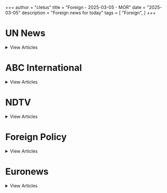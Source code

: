 +++ 
author = "cletus"
title = "Foreign - 2025-03-05 - MOR"
date = "2025-03-05"
description = "Foreign news for today"
tags = [
    "Foreign",
]
+++

# UN News

<details>
<summary>View Articles</summary>
<br>

1 - <a href='https://www.google.com/search?q=news.un.org+As+Alliances+Fray+Under+Trump%2C+This+Nation+Is+Confident+of+U.S.+Ties' target='_blank' rel='noopener noreferrer'>Search - </a> <a href='https://12ft.io/https://news.un.org/en/news/2025/03/05/world/asia/us-trump-philippines-china.html' target='_blank' rel='noopener noreferrer'>As Alliances Fray Under Trump, This Nation Is Confident of U.S. Ties</a>

2 - <a href='https://www.google.com/search?q=news.un.org+En+Groenlandia%2C+la+promesa+deslumbrante+de+los+minerales+esconde+una+dura+realidad' target='_blank' rel='noopener noreferrer'>Search - </a> <a href='https://12ft.io/https://news.un.org/en/news/es/2025/03/05/espanol/mundo/groenlandia-donald-trump-minerales-raros.html' target='_blank' rel='noopener noreferrer'>En Groenlandia, la promesa deslumbrante de los minerales esconde una dura realidad</a>

3 - <a href='https://www.google.com/search?q=news.un.org+Trump+Celebrates+His+Disruption+but+Slides+Over+Its+Costs' target='_blank' rel='noopener noreferrer'>Search - </a> <a href='https://12ft.io/https://news.un.org/en/news/2025/03/05/us/politics/trump-speech-ukraine-tariffs.html' target='_blank' rel='noopener noreferrer'>Trump Celebrates His Disruption but Slides Over Its Costs</a>

4 - <a href='https://www.google.com/search?q=news.un.org+M%C3%A9xico+cedi%C3%B3+a+muchas+peticiones+de+Trump.+A%C3%BAn+as%C3%AD%2C+no+evit%C3%B3+los+aranceles' target='_blank' rel='noopener noreferrer'>Search - </a> <a href='https://12ft.io/https://news.un.org/en/news/es/2025/03/05/espanol/mexico-trump-aranceles.html' target='_blank' rel='noopener noreferrer'>México cedió a muchas peticiones de Trump. Aún así, no evitó los aranceles</a>

5 - <a href='https://www.google.com/search?q=news.un.org+Bienvenidos+a+la+era+de+suma+cero' target='_blank' rel='noopener noreferrer'>Search - </a> <a href='https://12ft.io/https://news.un.org/en/news/es/2025/03/05/espanol/mundo/pensamiento-suma-cero-trump.html' target='_blank' rel='noopener noreferrer'>Bienvenidos a la era de suma cero</a>

6 - <a href='https://www.google.com/search?q=news.un.org+%E2%80%98It+Was+90-Plus+Minutes+of+Bad+Moments%E2%80%99%3A+9+Opinion+Writers+on+Trump%E2%80%99s+Address+to+Congress' target='_blank' rel='noopener noreferrer'>Search - </a> <a href='https://12ft.io/https://news.un.org/en/news/2025/03/05/opinion/trump-congress-speech.html' target='_blank' rel='noopener noreferrer'>‘It Was 90-Plus Minutes of Bad Moments’: 9 Opinion Writers on Trump’s Address to Congress</a>

7 - <a href='https://www.google.com/search?q=news.un.org+America+the+Evil+Mastermind%3F+Not+So+Fast%2C+Russians+Are+Told' target='_blank' rel='noopener noreferrer'>Search - </a> <a href='https://12ft.io/https://news.un.org/en/news/2025/03/05/world/europe/russia-us-ukraine-trump-putin.html' target='_blank' rel='noopener noreferrer'>America the Evil Mastermind? Not So Fast, Russians Are Told</a>

8 - <a href='https://www.google.com/search?q=news.un.org+Trump+says+he+is+%27just+getting+started%27+in+speech+to+US+CongressThe+US+president+celebrated+Elon+Musk%27s+Doge%2C+defended+his+trade+war+and+vowed+to+press+on+with+his+whirlwind+agenda+in+primetime+address.4+hrs+agoUS+%26+Canada' target='_blank' rel='noopener noreferrer'>Search - </a> <a href='https://12ft.io/https://news.un.org/en/news/news/articles/ckgn3v0rdx2o' target='_blank' rel='noopener noreferrer'>Trump says he is 'just getting started' in speech to US CongressThe US president celebrated Elon Musk's Doge, defended his trade war and vowed to press on with his whirlwind agenda in primetime address.4 hrs agoUS & Canada</a>

9 - <a href='https://www.google.com/search?q=news.un.org+%27America+is+back%27%3A+Watch+highlights+from+Trump%27s+speechTrump+touted+many+of+his+executive+actions%2C+praised+Musk+for+his+work+with+Doge+and+named+a+teenager+a+Secret+Service+agent.5+hrs+agoUS+%26+Canada' target='_blank' rel='noopener noreferrer'>Search - </a> <a href='https://12ft.io/https://news.un.org/en/news/news/videos/c0jg4vgyvx0o' target='_blank' rel='noopener noreferrer'>'America is back': Watch highlights from Trump's speechTrump touted many of his executive actions, praised Musk for his work with Doge and named a teenager a Secret Service agent.5 hrs agoUS & Canada</a>

10 - <a href='https://www.google.com/search?q=news.un.org+Trump+will+%27probably%27+cut+Mexico+and+Canada+tariffs+-+US+commerce+chiefCanada%27s+Minister+of+Foreign+Affairs+told+the+BBC%27s+Newsnight+her+office+had+not+been+contacted+about+the+plan.2+hrs+agoBusiness' target='_blank' rel='noopener noreferrer'>Search - </a> <a href='https://12ft.io/https://news.un.org/en/news/news/articles/c5yx02nnnyvo' target='_blank' rel='noopener noreferrer'>Trump will 'probably' cut Mexico and Canada tariffs - US commerce chiefCanada's Minister of Foreign Affairs told the BBC's Newsnight her office had not been contacted about the plan.2 hrs agoBusiness</a>

11 - <a href='https://www.google.com/search?q=news.un.org+Adrien+Brody+scores+Olivier+nomination+after+Oscar+winOther+theatre+acting+nominees+include+Lesley+Manville%2C+Ben+Whishaw%2C+John+Lithgow+and+Imelda+Staunton.1+hr+agoCulture' target='_blank' rel='noopener noreferrer'>Search - </a> <a href='https://12ft.io/https://news.un.org/en/news/news/articles/cy9dx2g9pplo' target='_blank' rel='noopener noreferrer'>Adrien Brody scores Olivier nomination after Oscar winOther theatre acting nominees include Lesley Manville, Ben Whishaw, John Lithgow and Imelda Staunton.1 hr agoCulture</a>

12 - <a href='https://www.google.com/search?q=news.un.org+Why+does+Trump+want+Greenland+and+what+do+its+people+think%3FThe+US+president+claims+that+control+of+the+island+is+essential+to+American+national+and+economic+security.22+mins+agoWorld' target='_blank' rel='noopener noreferrer'>Search - </a> <a href='https://12ft.io/https://news.un.org/en/news/news/articles/c74x4m71pmjo' target='_blank' rel='noopener noreferrer'>Why does Trump want Greenland and what do its people think?The US president claims that control of the island is essential to American national and economic security.22 mins agoWorld</a>

13 - <a href='https://www.google.com/search?q=news.un.org+What+are+tariffs+and+why+is+Trump+using+them%3FTariffs+are+a+central+part+of+Trump%27s+political+vision%2C+but+economists+warn+they+could+put+prices+up.28+mins+agoWorld' target='_blank' rel='noopener noreferrer'>Search - </a> <a href='https://12ft.io/https://news.un.org/en/news/news/articles/cn93e12rypgo' target='_blank' rel='noopener noreferrer'>What are tariffs and why is Trump using them?Tariffs are a central part of Trump's political vision, but economists warn they could put prices up.28 mins agoWorld</a>

14 - <a href='https://www.google.com/search?q=news.un.org+50+mins+agoYoung+Republicans+cheer+Trump+on+from+Texas+watch+party%22He%27s+already+surpassed+all+expectations%22%2C+Republicans+say+as+they+watch+Trump%27s+address+to+Congress.50+mins+agoUS+%26+Canada' target='_blank' rel='noopener noreferrer'>Search - </a> <a href='https://12ft.io/https://news.un.org/en/news/news/articles/cx2031zz370o' target='_blank' rel='noopener noreferrer'>50 mins agoYoung Republicans cheer Trump on from Texas watch party"He's already surpassed all expectations", Republicans say as they watch Trump's address to Congress.50 mins agoUS & Canada</a>

15 - <a href='https://www.google.com/search?q=news.un.org+5+hrs+agoUS+%27going+through+something%27+-+Elissa+Slotkin+delivers+Trump+rebuttalThe+Senator+took+digs+at+Trump+on+immigration%2C+foreign+affairs+and+Elon+Musk%27s+%27Doge%27.5+hrs+agoUS+%26+Canada' target='_blank' rel='noopener noreferrer'>Search - </a> <a href='https://12ft.io/https://news.un.org/en/news/news/videos/cgj5g0zpwg2o' target='_blank' rel='noopener noreferrer'>5 hrs agoUS 'going through something' - Elissa Slotkin delivers Trump rebuttalThe Senator took digs at Trump on immigration, foreign affairs and Elon Musk's 'Doge'.5 hrs agoUS & Canada</a>

16 - <a href='https://www.google.com/search?q=news.un.org+6+hrs+agoMoment+Trump+names+13-year-old+cancer+survivor+a+Secret+Service+agentDJ+Daniel%2C+who+dreams+of+being+a+police+officer%2C+was+diagnosed+with+brain+cancer+in+2018+and+given+five+months+to+live.6+hrs+agoUS+%26+Canada' target='_blank' rel='noopener noreferrer'>Search - </a> <a href='https://12ft.io/https://news.un.org/en/news/news/videos/c3w14zxj9zeo' target='_blank' rel='noopener noreferrer'>6 hrs agoMoment Trump names 13-year-old cancer survivor a Secret Service agentDJ Daniel, who dreams of being a police officer, was diagnosed with brain cancer in 2018 and given five months to live.6 hrs agoUS & Canada</a>

17 - <a href='https://www.google.com/search?q=news.un.org+Seven+moments+from+Trump%27s+big+speechThe+president+declares+%22America+is+back%22+as+he+spars+with+Democrats+and+gives+a+shout-out+to+Elon+Musk.4+hrs+agoWorld' target='_blank' rel='noopener noreferrer'>Search - </a> <a href='https://12ft.io/https://news.un.org/en/news/news/articles/c981wj6n9l2o' target='_blank' rel='noopener noreferrer'>Seven moments from Trump's big speechThe president declares "America is back" as he spars with Democrats and gives a shout-out to Elon Musk.4 hrs agoWorld</a>

18 - <a href='https://www.google.com/search?q=news.un.org+Florida+opens+criminal+investigation+into+Tate+brothersFlorida%27s+attorney+general+has+directed+investigators+to+issue+search+warrants+and+court+summonses.3+hrs+agoWorld' target='_blank' rel='noopener noreferrer'>Search - </a> <a href='https://12ft.io/https://news.un.org/en/news/news/articles/cy9dx5d1g5lo' target='_blank' rel='noopener noreferrer'>Florida opens criminal investigation into Tate brothersFlorida's attorney general has directed investigators to issue search warrants and court summonses.3 hrs agoWorld</a>

19 - <a href='https://www.google.com/search?q=news.un.org+What+to+look+out+for+at+China%27s+National+People%27s+CongressThe+BBC%27s+Stephen+McDonell+breaks+down+what+to+look+out+for+as+China%27s+leaders+meet+this+week.6+hrs+agoAsia' target='_blank' rel='noopener noreferrer'>Search - </a> <a href='https://12ft.io/https://news.un.org/en/news/news/videos/cjw2nz702zyo' target='_blank' rel='noopener noreferrer'>What to look out for at China's National People's CongressThe BBC's Stephen McDonell breaks down what to look out for as China's leaders meet this week.6 hrs agoAsia</a>

20 - <a href='https://www.google.com/search?q=news.un.org+The+region+with+more+%27terror+deaths%27+than+rest+of+world+combinedAfrica%27s+Sahel+region+accounts+for+more+than+half+of+terror-related+killings%2C+a+new+reports+says.4+hrs+agoAfrica' target='_blank' rel='noopener noreferrer'>Search - </a> <a href='https://12ft.io/https://news.un.org/en/news/news/articles/cp8vyl3j5kko' target='_blank' rel='noopener noreferrer'>The region with more 'terror deaths' than rest of world combinedAfrica's Sahel region accounts for more than half of terror-related killings, a new reports says.4 hrs agoAfrica</a>

21 - <a href='https://www.google.com/search?q=news.un.org+Trump+will+%27probably%27+cut+Mexico+and+Canada+tariffs+-+US+commerce+chiefCanada%27s+Minister+of+Foreign+Affairs+told+the+BBC%27s+Newsnight+her+office+had+not+been+contacted+about+the+plan.3+hrs+agoBusiness' target='_blank' rel='noopener noreferrer'>Search - </a> <a href='https://12ft.io/https://news.un.org/en/news/news/articles/c5yx02nnnyvo' target='_blank' rel='noopener noreferrer'>Trump will 'probably' cut Mexico and Canada tariffs - US commerce chiefCanada's Minister of Foreign Affairs told the BBC's Newsnight her office had not been contacted about the plan.3 hrs agoBusiness</a>

22 - <a href='https://www.google.com/search?q=news.un.org+Young+Republicans+cheer+Trump+on+from+Texas+watch+party%22He%27s+already+surpassed+all+expectations%22%2C+Republicans+say+as+they+watch+Trump%27s+address+to+Congress.51+mins+agoUS+%26+Canada' target='_blank' rel='noopener noreferrer'>Search - </a> <a href='https://12ft.io/https://news.un.org/en/news/news/articles/cx2031zz370o' target='_blank' rel='noopener noreferrer'>Young Republicans cheer Trump on from Texas watch party"He's already surpassed all expectations", Republicans say as they watch Trump's address to Congress.51 mins agoUS & Canada</a>

23 - <a href='https://www.google.com/search?q=news.un.org+%27America+is+back%27%3A+Watch+highlights+from+Trump%27s+speechTrump+touted+many+of+his+executive+actions%2C+praised+Musk+for+his+work+with+Doge+and+named+a+teenager+a+Secret+Service+agent.5+hrs+agoUS+%26+Canada' target='_blank' rel='noopener noreferrer'>Search - </a> <a href='https://12ft.io/https://news.un.org/en/news/news/videos/c0jg4vgyvx0o' target='_blank' rel='noopener noreferrer'>'America is back': Watch highlights from Trump's speechTrump touted many of his executive actions, praised Musk for his work with Doge and named a teenager a Secret Service agent.5 hrs agoUS & Canada</a>

24 - <a href='https://www.google.com/search?q=news.un.org+Children+evacuated+from+Gaza+for+medical+treatmentThe+first+of+an+estimated+2%2C000+Gazan+children+needing+medical+treatment+arrive+in+Jordan.2+hrs+agoMiddle+East' target='_blank' rel='noopener noreferrer'>Search - </a> <a href='https://12ft.io/https://news.un.org/en/news/news/videos/c1w0plzpqpqo' target='_blank' rel='noopener noreferrer'>Children evacuated from Gaza for medical treatmentThe first of an estimated 2,000 Gazan children needing medical treatment arrive in Jordan.2 hrs agoMiddle East</a>

25 - <a href='https://www.google.com/search?q=news.un.org+2+hrs+agoSmith+ends+ODI+career+after+Australia%27s+Champions+Trophy+exitSteve+Smith+retires+from+one-day+international+cricket+following+Australia%27s+Champions+Trophy+defeat+by+India.2+hrs+agoAustralia' target='_blank' rel='noopener noreferrer'>Search - </a> <a href='https://12ft.io/https://news.un.org/en/news/sport/cricket/articles/cx2x01728x4o' target='_blank' rel='noopener noreferrer'>2 hrs agoSmith ends ODI career after Australia's Champions Trophy exitSteve Smith retires from one-day international cricket following Australia's Champions Trophy defeat by India.2 hrs agoAustralia</a>

26 - <a href='https://www.google.com/search?q=news.un.org+2+hrs+agoIndian+court+orders+release+of+Briton+held+without+trial+for+yearsChristian+Michel+has+been+held+for+six+years+in+the+high-profile+AgustaWestland+corruption+case.2+hrs+agoAsia' target='_blank' rel='noopener noreferrer'>Search - </a> <a href='https://12ft.io/https://news.un.org/en/news/news/articles/crrdqp9y212o' target='_blank' rel='noopener noreferrer'>2 hrs agoIndian court orders release of Briton held without trial for yearsChristian Michel has been held for six years in the high-profile AgustaWestland corruption case.2 hrs agoAsia</a>

27 - <a href='https://www.google.com/search?q=news.un.org+4+hrs+agoTrump+says+he+is+%27just+getting+started%27+in+speech+to+US+CongressThe+US+president+celebrated+Elon+Musk%27s+Doge%2C+defended+his+trade+war+and+vowed+to+press+on+with+his+whirlwind+agenda+in+primetime+address.4+hrs+agoUS+%26+Canada' target='_blank' rel='noopener noreferrer'>Search - </a> <a href='https://12ft.io/https://news.un.org/en/news/news/articles/ckgn3v0rdx2o' target='_blank' rel='noopener noreferrer'>4 hrs agoTrump says he is 'just getting started' in speech to US CongressThe US president celebrated Elon Musk's Doge, defended his trade war and vowed to press on with his whirlwind agenda in primetime address.4 hrs agoUS & Canada</a>

28 - <a href='https://www.google.com/search?q=news.un.org+5+hrs+agoUS+%27going+through+something%27+-+Elissa+Slotkin+delivers+Trump+rebuttalThe+Senator+took+digs+at+Trump+on+immigration%2C+foreign+affairs+and+Elon+Musk%27s+%27Doge%27.5+hrs+agoUS+%26+Canada' target='_blank' rel='noopener noreferrer'>Search - </a> <a href='https://12ft.io/https://news.un.org/en/news/news/videos/cgj5g0zpwg2o' target='_blank' rel='noopener noreferrer'>5 hrs agoUS 'going through something' - Elissa Slotkin delivers Trump rebuttalThe Senator took digs at Trump on immigration, foreign affairs and Elon Musk's 'Doge'.5 hrs agoUS & Canada</a>

29 - <a href='https://www.google.com/search?q=news.un.org+Pro-Ukraine+protesters+take+to+streets+against+Trump+administration' target='_blank' rel='noopener noreferrer'>Search - </a> <a href='https://12ft.io/https://news.un.org/en/news/2025/03/05/pro-ukraine-protesters-take-to-the-street-during-trumps-state-of-the-union-speech-to-congr' target='_blank' rel='noopener noreferrer'>Pro-Ukraine protesters take to streets against Trump administration</a>

30 - <a href='https://www.google.com/search?q=news.un.org+NASA%27s+two+stuck+astronauts+close+in+on+return+to+Earth' target='_blank' rel='noopener noreferrer'>Search - </a> <a href='https://12ft.io/https://news.un.org/en/news/next/2025/03/05/nasas-two-stuck-astronauts-are-finally-closing-in-on-their-return-to-earth-after-9-months-' target='_blank' rel='noopener noreferrer'>NASA's two stuck astronauts close in on return to Earth</a>

31 - <a href='https://www.google.com/search?q=news.un.org+Two+suicide+attacks+on+Pakistan+military+base+leaves+at+least+12+dead' target='_blank' rel='noopener noreferrer'>Search - </a> <a href='https://12ft.io/https://news.un.org/en/news/2025/03/05/two-suicide-attacks-on-pakistan-military-base-leaves-at-least-12-dead' target='_blank' rel='noopener noreferrer'>Two suicide attacks on Pakistan military base leaves at least 12 dead</a>

32 - <a href='https://www.google.com/search?q=news.un.org+Prada+sales+soar+as+it+eyes+Versace+acquisition+despite+luxury+crunch' target='_blank' rel='noopener noreferrer'>Search - </a> <a href='https://12ft.io/https://news.un.org/en/news/business/2025/03/05/prada-sales-soar-as-it-eyes-versace-acquisition-despite-luxury-crunch' target='_blank' rel='noopener noreferrer'>Prada sales soar as it eyes Versace acquisition despite luxury crunch</a>

33 - <a href='https://www.google.com/search?q=news.un.org+No+CommentNo+agenda%2C+no+argument%2C+no+bias%2C+No+Comment.%C2%A0Get+the+story+without+commentary.' target='_blank' rel='noopener noreferrer'>Search - </a> <a href='https://12ft.io/https://news.un.org/en/news/nocomment' target='_blank' rel='noopener noreferrer'>No CommentNo agenda, no argument, no bias, No Comment. Get the story without commentary.</a>

34 - <a href='https://www.google.com/search?q=news.un.org+What+critical+materials+and+minerals+does+Ukraine+have%3F' target='_blank' rel='noopener noreferrer'>Search - </a> <a href='https://12ft.io/https://news.un.org/en/news/my-europe/2025/03/05/what-critical-materials-and-minerals-does-ukraine-have-and-why-is-trump-eyeing-them' target='_blank' rel='noopener noreferrer'>What critical materials and minerals does Ukraine have?</a>

35 - <a href='https://www.google.com/search?q=news.un.org+Ukraine+ready+to+sign+minerals+deal+despite+US+spat%2C+Zelenskyy+says' target='_blank' rel='noopener noreferrer'>Search - </a> <a href='https://12ft.io/https://news.un.org/en/news/2025/03/03/zelenskyy-says-ukraine-ready-to-sign-minerals-deal-after-spat-with-trump' target='_blank' rel='noopener noreferrer'>Ukraine ready to sign minerals deal despite US spat, Zelenskyy says</a>

36 - <a href='https://www.google.com/search?q=news.un.org+Ukraine-US+minerals+deal+the+first+diplomatic+balancing+act+for+Kyiv' target='_blank' rel='noopener noreferrer'>Search - </a> <a href='https://12ft.io/https://news.un.org/en/news/my-europe/2025/02/28/ukraine-us-minerals-deal-the-first-diplomatic-balancing-act-for-kyiv' target='_blank' rel='noopener noreferrer'>Ukraine-US minerals deal the first diplomatic balancing act for Kyiv</a>

37 - <a href='https://www.google.com/search?q=news.un.org+Ukraine+and+US+agree+on+minerals+deal%2C+Ukrainian+officials+say' target='_blank' rel='noopener noreferrer'>Search - </a> <a href='https://12ft.io/https://news.un.org/en/news/my-europe/2025/02/25/ukraine-and-us-agree-on-minerals-deal-ukrainian-officials-say' target='_blank' rel='noopener noreferrer'>Ukraine and US agree on minerals deal, Ukrainian officials say</a>

38 - <a href='https://www.google.com/search?q=news.un.org+A+truce+at+any+price+is+impossible%2C+Ukrainian+widows+say' target='_blank' rel='noopener noreferrer'>Search - </a> <a href='https://12ft.io/https://news.un.org/en/news/my-europe/2025/03/05/a-truce-at-any-price-is-impossible-ukrainian-widows-say' target='_blank' rel='noopener noreferrer'>A truce at any price is impossible, Ukrainian widows say</a>

39 - <a href='https://www.google.com/search?q=news.un.org+Further+mysteries+surround+the+deaths+of+actor+Gene+Hackman+and+wife' target='_blank' rel='noopener noreferrer'>Search - </a> <a href='https://12ft.io/https://news.un.org/en/news/culture/2025/03/05/further-mysteries-surround-the-deaths-of-actor-gene-hackman-and-wife-betsy-arakawa' target='_blank' rel='noopener noreferrer'>Further mysteries surround the deaths of actor Gene Hackman and wife</a>

40 - <a href='https://www.google.com/search?q=news.un.org+Pope+Francis+%27rested+well%27+overnight%2C+Vatican+says' target='_blank' rel='noopener noreferrer'>Search - </a> <a href='https://12ft.io/https://news.un.org/en/news/my-europe/2025/03/05/pope-francis-rested-well-overnight-vatican-says' target='_blank' rel='noopener noreferrer'>Pope Francis 'rested well' overnight, Vatican says</a>

41 - <a href='https://www.google.com/search?q=news.un.org+New+travel+tool+helps+you+map+the+perfect+European+train+journey' target='_blank' rel='noopener noreferrer'>Search - </a> <a href='https://12ft.io/https://news.un.org/en/news/travel/2025/03/05/rail-vs-air-the-tool-that-aims-to-make-european-train-journeys-as-easy-as-booking-a-flight' target='_blank' rel='noopener noreferrer'>New travel tool helps you map the perfect European train journey</a>

42 - <a href='https://www.google.com/search?q=news.un.org+Don%27t+roll+back+electric+in+auto+action+plan%2C+warns+lobby' target='_blank' rel='noopener noreferrer'>Search - </a> <a href='https://12ft.io/https://news.un.org/en/news/my-europe/2025/03/05/dont-roll-back-electric-in-auto-action-plan-warns-lobby-radio-schuman' target='_blank' rel='noopener noreferrer'>Don't roll back electric in auto action plan, warns lobby</a>

43 - <a href='https://www.google.com/search?q=news.un.org+Euro+hits+multi-month+high+as+EU+prepares+to+boost+defence+spending' target='_blank' rel='noopener noreferrer'>Search - </a> <a href='https://12ft.io/https://news.un.org/en/news/business/2025/03/05/euro-hits-multi-month-high-as-the-eu-prepares-to-boost-defence-spending' target='_blank' rel='noopener noreferrer'>Euro hits multi-month high as EU prepares to boost defence spending</a>

44 - <a href='https://www.google.com/search?q=news.un.org+China+to+boost+defence+budget+by+7.2%25+to+challenge+US+in+Asia' target='_blank' rel='noopener noreferrer'>Search - </a> <a href='https://12ft.io/https://news.un.org/en/news/2025/03/05/china-to-keep-defence-budget-boost-at-72-this-year' target='_blank' rel='noopener noreferrer'>China to boost defence budget by 7.2% to challenge US in Asia</a>

45 - <a href='https://www.google.com/search?q=news.un.org+Commission+pitches+%27%E2%82%AC800bn%27+defence+package+ahead+of+leaders%27+summit' target='_blank' rel='noopener noreferrer'>Search - </a> <a href='https://12ft.io/https://news.un.org/en/news/my-europe/2025/03/04/von-der-leyen-pitches-800bn-defence-package-ahead-of-eu-leaders-summit' target='_blank' rel='noopener noreferrer'>Commission pitches '€800bn' defence package ahead of leaders' summit</a>

46 - <a href='https://www.google.com/search?q=news.un.org+Merz+secures+billion-euro+deal+for+German+military+and+infrastructure' target='_blank' rel='noopener noreferrer'>Search - </a> <a href='https://12ft.io/https://news.un.org/en/news/my-europe/2025/03/04/cdus-friedrich-merz-secures-billion-euro-deal-for-germanys-military-and-infrastructure' target='_blank' rel='noopener noreferrer'>Merz secures billion-euro deal for German military and infrastructure</a>

47 - <a href='https://www.google.com/search?q=news.un.org+CDU+and+SPD+start+talks%C2%A0in+bid+to+form+next+German+government' target='_blank' rel='noopener noreferrer'>Search - </a> <a href='https://12ft.io/https://news.un.org/en/news/my-europe/2025/02/28/cdu-and-spd-start-talks-in-bid-to-form-next-german-government' target='_blank' rel='noopener noreferrer'>CDU and SPD start talks in bid to form next German government</a>

48 - <a href='https://www.google.com/search?q=news.un.org+Where+does+Germany%E2%80%99s+election+result+leave+its+climate+ambitions%3F' target='_blank' rel='noopener noreferrer'>Search - </a> <a href='https://12ft.io/https://news.un.org/en/news/green/2025/02/26/heat-pumps-evs-and-net-zero-what-does-the-german-election-result-mean-for-climate-action' target='_blank' rel='noopener noreferrer'>Where does Germany’s election result leave its climate ambitions?</a>

49 - <a href='https://www.google.com/search?q=news.un.org+What%27s+at+stake+for+Europe+after+the+German+election%3F' target='_blank' rel='noopener noreferrer'>Search - </a> <a href='https://12ft.io/https://news.un.org/en/news/my-europe/2025/02/25/whats-at-stake-for-europe-after-the-german-election' target='_blank' rel='noopener noreferrer'>What's at stake for Europe after the German election?</a>

50 - <a href='https://www.google.com/search?q=news.un.org+Commission+touts+action+plan+for+steel+industry+faced+with+US+tariffs' target='_blank' rel='noopener noreferrer'>Search - </a> <a href='https://12ft.io/https://news.un.org/en/news/my-europe/2025/03/04/commission-touts-action-plan-for-steel-industry-faced-with-us-tariff-wall' target='_blank' rel='noopener noreferrer'>Commission touts action plan for steel industry faced with US tariffs</a>

51 - <a href='https://www.google.com/search?q=news.un.org+Zelenskyy+willing+to+work+under+Trump+leadership+on+Ukraine+peace+plan' target='_blank' rel='noopener noreferrer'>Search - </a> <a href='https://12ft.io/https://news.un.org/en/news/my-europe/2025/03/04/zelenskyy-says-white-house-trump-spat-regrettable' target='_blank' rel='noopener noreferrer'>Zelenskyy willing to work under Trump leadership on Ukraine peace plan</a>

52 - <a href='https://www.google.com/search?q=news.un.org+New+study+reveals+top+European+countries+to+beat+%27singles+tax%27' target='_blank' rel='noopener noreferrer'>Search - </a> <a href='https://12ft.io/https://news.un.org/en/news/my-europe/2025/03/04/new-study-reveals-top-european-countries-to-beat-cost-of-living-burden-for-singles' target='_blank' rel='noopener noreferrer'>New study reveals top European countries to beat 'singles tax'</a>

53 - <a href='https://www.google.com/search?q=news.un.org+Commission+to+respond+to+US+Congress%E2%80%99+digital+questioning+by+10+March' target='_blank' rel='noopener noreferrer'>Search - </a> <a href='https://12ft.io/https://news.un.org/en/news/my-europe/2025/03/04/commission-to-respond-to-us-congress-digital-questioning-by-10-march' target='_blank' rel='noopener noreferrer'>Commission to respond to US Congress’ digital questioning by 10 March</a>

54 - <a href='https://www.google.com/search?q=news.un.org+Will%C2%A0loss+of%C2%A0AI-specific+liability+rules%C2%A0leave+victims+without+redress%3F' target='_blank' rel='noopener noreferrer'>Search - </a> <a href='https://12ft.io/https://news.un.org/en/news/my-europe/2025/03/04/will-loss-of-ai-specific-liability-rules-leave-victims-without-redress' target='_blank' rel='noopener noreferrer'>Will loss of AI-specific liability rules leave victims without redress?</a>

55 - <a href='https://www.google.com/search?q=news.un.org+Belgian+prosecutor+seeks+immunity+waiver+for+two+more+Socialist+MEPs' target='_blank' rel='noopener noreferrer'>Search - </a> <a href='https://12ft.io/https://news.un.org/en/news/my-europe/2025/03/04/belgian-prosecutor-seeks-immunity-waiver-for-two-more-socialist-meps-over-bribery-allegati' target='_blank' rel='noopener noreferrer'>Belgian prosecutor seeks immunity waiver for two more Socialist MEPs</a>

56 - <a href='https://www.google.com/search?q=news.un.org+No+swimsuits+allowed%3A+Why+some+German+beaches+are+enforcing+nudity' target='_blank' rel='noopener noreferrer'>Search - </a> <a href='https://12ft.io/https://news.un.org/en/news/travel/2025/03/03/bare-all-or-be-gone-why-swimsuits-could-soon-be-banned-from-german-nudist-beaches' target='_blank' rel='noopener noreferrer'>No swimsuits allowed: Why some German beaches are enforcing nudity</a>

57 - <a href='https://www.google.com/search?q=news.un.org+Mannheim+car+attack+suspect+a+German+%27with+history+of+mental+illness%27' target='_blank' rel='noopener noreferrer'>Search - </a> <a href='https://12ft.io/https://news.un.org/en/news/my-europe/2025/03/03/mannheim-car-ramming-attack-no-political-background-assumed-at-this-stage-say-investigator' target='_blank' rel='noopener noreferrer'>Mannheim car attack suspect a German 'with history of mental illness'</a>

58 - <a href='https://www.google.com/search?q=news.un.org+Serbia%27s+parliament+erupts+into+chaos+as+opposition+MPs+set+off+flares' target='_blank' rel='noopener noreferrer'>Search - </a> <a href='https://12ft.io/https://news.un.org/en/news/my-europe/2025/03/04/serbias-parliament-session-erupts-into-chaos-as-opposition-mps-set-off-flares-and-smoke-gr' target='_blank' rel='noopener noreferrer'>Serbia's parliament erupts into chaos as opposition MPs set off flares</a>

59 - <a href='https://www.google.com/search?q=news.un.org+What%27s+behind+Volodymyr+Zelenskyy%27s+decision+not+to+wear+a+suit%3F' target='_blank' rel='noopener noreferrer'>Search - </a> <a href='https://12ft.io/https://news.un.org/en/news/culture/2025/03/03/dress-code-breaker-what-do-volodymyr-zelenskyys-clothing-choices-mean' target='_blank' rel='noopener noreferrer'>What's behind Volodymyr Zelenskyy's decision not to wear a suit?</a>

60 - <a href='https://www.google.com/search?q=news.un.org+Oscars+2025%3A+The+triumph+of+%27Anora%27+-+Full+results+%26+viral+moments' target='_blank' rel='noopener noreferrer'>Search - </a> <a href='https://12ft.io/https://news.un.org/en/news/culture/2025/03/03/oscars-2025-the-triumph-of-anora-full-results-viral-moments' target='_blank' rel='noopener noreferrer'>Oscars 2025: The triumph of 'Anora' - Full results & viral moments</a>

61 - <a href='https://www.google.com/search?q=news.un.org+China%E2%80%99s+political+advisory+body+opens+annual+session+in+Beijing' target='_blank' rel='noopener noreferrer'>Search - </a> <a href='https://12ft.io/https://news.un.org/en/news/video/2025/03/04/chinas-political-advisory-body-opens-annual-session-in-beijing' target='_blank' rel='noopener noreferrer'>China’s political advisory body opens annual session in Beijing</a>

62 - <a href='https://www.google.com/search?q=news.un.org+Expo+2025+Osaka+Kansai%3A+Future+tech+transforming+sea%2C+sky+and+land' target='_blank' rel='noopener noreferrer'>Search - </a> <a href='https://12ft.io/https://news.un.org/en/news/video/2025/03/05/expo-2025-osaka-kansai-exploring-future-technologies-shaping-the-sea-sky-and-land' target='_blank' rel='noopener noreferrer'>Expo 2025 Osaka Kansai: Future tech transforming sea, sky and land</a>

63 - <a href='https://www.google.com/search?q=news.un.org+Latest+news+bulletin+%7C+March+5th+%E2%80%93+Morning' target='_blank' rel='noopener noreferrer'>Search - </a> <a href='https://12ft.io/https://news.un.org/en/news/video/2025/03/05/latest-news-bulletin-march-5th-morning' target='_blank' rel='noopener noreferrer'>Latest news bulletin | March 5th – Morning</a>

64 - <a href='https://www.google.com/search?q=news.un.org+Arab+leaders+endorse+Egypt%27s+%2453bn+plan+to+rebuild+Gaza' target='_blank' rel='noopener noreferrer'>Search - </a> <a href='https://12ft.io/https://news.un.org/en/news/video/2025/03/05/arab-leaders-endorse-egypts-53bn-plan-to-rebuild-gaza-countering-trumps-proposal' target='_blank' rel='noopener noreferrer'>Arab leaders endorse Egypt's $53bn plan to rebuild Gaza</a>

65 - <a href='https://www.google.com/search?q=news.un.org+Latest+news+bulletin+%7C+March+4th+%E2%80%93+Evening' target='_blank' rel='noopener noreferrer'>Search - </a> <a href='https://12ft.io/https://news.un.org/en/news/video/2025/03/04/latest-news-bulletin-march-4th-evening' target='_blank' rel='noopener noreferrer'>Latest news bulletin | March 4th – Evening</a>

66 - <a href='https://www.google.com/search?q=news.un.org+Three+MPs+injured+as+parliamentary+session+turns+violent+in+Serbia' target='_blank' rel='noopener noreferrer'>Search - </a> <a href='https://12ft.io/https://news.un.org/en/news/video/2025/03/04/three-serbian-mps-injured-as-smoke-bombs-and-flares-thrown-in-parliament' target='_blank' rel='noopener noreferrer'>Three MPs injured as parliamentary session turns violent in Serbia</a>

67 - <a href='https://www.google.com/search?q=news.un.org+Euroviews.Where+is+the+human+element+in+Ukraine+peace+negotiations%3F' target='_blank' rel='noopener noreferrer'>Search - </a> <a href='https://12ft.io/https://news.un.org/en/news/2025/03/02/where-is-the-human-element-in-these-peace-negotiations' target='_blank' rel='noopener noreferrer'>Euroviews.Where is the human element in Ukraine peace negotiations?</a>

68 - <a href='https://www.google.com/search?q=news.un.org+Expo+2025+Osaka+Kansai%3A+Future+tech+transforming+sea%2C+sky+and+landIn+partnership+withThe+Government+of+Japan' target='_blank' rel='noopener noreferrer'>Search - </a> <a href='https://12ft.io/https://news.un.org/en/news/2025/03/05/expo-2025-osaka-kansai-exploring-future-technologies-shaping-the-sea-sky-and-land' target='_blank' rel='noopener noreferrer'>Expo 2025 Osaka Kansai: Future tech transforming sea, sky and landIn partnership withThe Government of Japan</a>

69 - <a href='https://www.google.com/search?q=news.un.org+Consolidating+peace%3A+A+cross-community+centre+for+women+in+BelfastIn+partnership+withthe+European+Commission' target='_blank' rel='noopener noreferrer'>Search - </a> <a href='https://12ft.io/https://news.un.org/en/news/my-europe/2025/03/03/northern-ireland-a-cross-community-womens-centre-promotes-reconciliation' target='_blank' rel='noopener noreferrer'>Consolidating peace: A cross-community centre for women in BelfastIn partnership withthe European Commission</a>

70 - <a href='https://www.google.com/search?q=news.un.org+%E2%80%98The+future+is+not+supersonic%2C+but+hypersonic%2C%E2%80%99+says+Booking.com+CEO' target='_blank' rel='noopener noreferrer'>Search - </a> <a href='https://12ft.io/https://news.un.org/en/news/business/2025/03/03/the-big-question-how-will-ai-transform-the-travel-industry' target='_blank' rel='noopener noreferrer'>‘The future is not supersonic, but hypersonic,’ says Booking.com CEO</a>

71 - <a href='https://www.google.com/search?q=news.un.org+Eurozone+inflation+falls+less+than+expected%3A+ECB+rate+cuts+at+risk%3F' target='_blank' rel='noopener noreferrer'>Search - </a> <a href='https://12ft.io/https://news.un.org/en/news/business/2025/03/03/eurozone-inflation-falls-less-than-expected-ecb-rate-cuts-at-risk' target='_blank' rel='noopener noreferrer'>Eurozone inflation falls less than expected: ECB rate cuts at risk?</a>

72 - <a href='https://www.google.com/search?q=news.un.org+Gastro-diplomacy%3A+Ukraine%27s+soft+power+gambit+for+hearts+and+minds' target='_blank' rel='noopener noreferrer'>Search - </a> <a href='https://12ft.io/https://news.un.org/en/news/culture/2025/03/02/gastro-diplomacy-ukraines-soft-power-gambit-for-stomachs-hearts-and-minds' target='_blank' rel='noopener noreferrer'>Gastro-diplomacy: Ukraine's soft power gambit for hearts and minds</a>

73 - <a href='https://www.google.com/search?q=news.un.org+What+portion+of+gross+salaries+do+European+workers+pay+in+taxes%3F' target='_blank' rel='noopener noreferrer'>Search - </a> <a href='https://12ft.io/https://news.un.org/en/news/business/2025/03/03/what-portion-of-gross-salaries-do-european-workers-pay-in-taxes' target='_blank' rel='noopener noreferrer'>What portion of gross salaries do European workers pay in taxes?</a>

74 - <a href='https://www.google.com/search?q=news.un.org+Filmmakers+support+%27My+Favourite+Cake%27+directors+before+trial+in+Iran' target='_blank' rel='noopener noreferrer'>Search - </a> <a href='https://12ft.io/https://news.un.org/en/news/culture/2025/02/28/global-filmmaking-community-support-iranian-directors-before-propaganda-trial-starts-in-ir' target='_blank' rel='noopener noreferrer'>Filmmakers support 'My Favourite Cake' directors before trial in Iran</a>

75 - <a href='https://www.google.com/search?q=news.un.org+That%27s+a+wrap%3A+The+Top+10+Berlinale+movies+to+look+out+for+in+2025' target='_blank' rel='noopener noreferrer'>Search - </a> <a href='https://12ft.io/https://news.un.org/en/news/culture/2025/02/25/dreams-diamonds-and-dystopias-euronews-cultures-top-10-movies-from-berlinale-2025' target='_blank' rel='noopener noreferrer'>That's a wrap: The Top 10 Berlinale movies to look out for in 2025</a>

76 - <a href='https://www.google.com/search?q=news.un.org+NASA+data+shows+asteroid+may+hit+one+of+world%E2%80%99s+most+populated+regions' target='_blank' rel='noopener noreferrer'>Search - </a> <a href='https://12ft.io/https://news.un.org/en/news/next/2025/02/19/asteroid-2024-yr4-could-hit-one-of-the-worlds-most-populated-regions-new-nasa-data-shows' target='_blank' rel='noopener noreferrer'>NASA data shows asteroid may hit one of world’s most populated regions</a>

77 - <a href='https://www.google.com/search?q=news.un.org+Rio+Carnival%3A+Samba+schools+light+up+the+Sambadrome' target='_blank' rel='noopener noreferrer'>Search - </a> <a href='https://12ft.io/https://news.un.org/en/news/video/2025/03/04/rio-carnival-samba-schools-light-up-the-sambadrome' target='_blank' rel='noopener noreferrer'>Rio Carnival: Samba schools light up the Sambadrome</a>

78 - <a href='https://www.google.com/search?q=news.un.org+Germany%E2%80%99s+Carnival%3A+Colourful+Parades%2C+political+satire+and+controversy' target='_blank' rel='noopener noreferrer'>Search - </a> <a href='https://12ft.io/https://news.un.org/en/news/video/2025/03/03/germanys-carnival-colourful-parades-political-satire-and-controversy' target='_blank' rel='noopener noreferrer'>Germany’s Carnival: Colourful Parades, political satire and controversy</a>

79 - <a href='https://www.google.com/search?q=news.un.org+China+sets+5%25+GDP+target%2C+raises+budget+deficit+as+trade+war+escalates' target='_blank' rel='noopener noreferrer'>Search - </a> <a href='https://12ft.io/https://news.un.org/en/news/business/2025/03/05/china-sets-gdp-target-at-5-and-raises-budget-deficit-level-as-trade-war-intensifies' target='_blank' rel='noopener noreferrer'>China sets 5% GDP target, raises budget deficit as trade war escalates</a>

80 - <a href='https://www.google.com/search?q=news.un.org+Taxing+the+rich+could+help+cover+increased+French+defence+spending' target='_blank' rel='noopener noreferrer'>Search - </a> <a href='https://12ft.io/https://news.un.org/en/news/business/2025/03/04/taxing-the-rich-could-help-cover-increased-french-defence-spending' target='_blank' rel='noopener noreferrer'>Taxing the rich could help cover increased French defence spending</a>

81 - <a href='https://www.google.com/search?q=news.un.org+Chinese+EV+maker+BYD+announces+share+sale%2C+floats+Tesla+collaboration' target='_blank' rel='noopener noreferrer'>Search - </a> <a href='https://12ft.io/https://news.un.org/en/news/business/2025/03/04/chinese-ev-maker-byd-announces-share-sale-floats-tesla-collaboration' target='_blank' rel='noopener noreferrer'>Chinese EV maker BYD announces share sale, floats Tesla collaboration</a>

82 - <a href='https://www.google.com/search?q=news.un.org+Oil+prices+drop+as+OPEC%2B+agrees+to+gradually+hike+output+from+April' target='_blank' rel='noopener noreferrer'>Search - </a> <a href='https://12ft.io/https://news.un.org/en/news/business/2025/03/04/oil-prices-drop-as-opec-agrees-to-gradually-hike-output-from-april' target='_blank' rel='noopener noreferrer'>Oil prices drop as OPEC+ agrees to gradually hike output from April</a>

83 - <a href='https://www.google.com/search?q=news.un.org+Can+car-sharing+fix+Paris%E2%80%99s+most+traffic-choked+road%3F' target='_blank' rel='noopener noreferrer'>Search - </a> <a href='https://12ft.io/https://news.un.org/en/news/travel/2025/03/04/a-real-health-scandal-can-ride-sharing-clean-up-pariss-busiest-road' target='_blank' rel='noopener noreferrer'>Can car-sharing fix Paris’s most traffic-choked road?</a>

84 - <a href='https://www.google.com/search?q=news.un.org+ITB+Berlin+2025%3A+What+to+expect+at+the+world%E2%80%99s+biggest+travel+show' target='_blank' rel='noopener noreferrer'>Search - </a> <a href='https://12ft.io/https://news.un.org/en/news/travel/2025/03/04/ai-solutions-sustainability-and-inclusive-travel-itb-berlin-is-shaping-the-future-of-trave' target='_blank' rel='noopener noreferrer'>ITB Berlin 2025: What to expect at the world’s biggest travel show</a>

85 - <a href='https://www.google.com/search?q=news.un.org+A+journey+through+time%3A+The+world%E2%80%99s+most+beautiful+railway+bridges' target='_blank' rel='noopener noreferrer'>Search - </a> <a href='https://12ft.io/https://news.un.org/en/news/travel/2025/03/04/where-are-the-worlds-most-beautiful-railway-bridges-engineering-marvels-become-big-tourist' target='_blank' rel='noopener noreferrer'>A journey through time: The world’s most beautiful railway bridges</a>

86 - <a href='https://www.google.com/search?q=news.un.org+Switzerland+is+betting+big+on+luxury+tourism+%E2%80%93+and+it%E2%80%99s+paying+off' target='_blank' rel='noopener noreferrer'>Search - </a> <a href='https://12ft.io/https://news.un.org/en/news/travel/2025/03/03/private-ski-butlers-live-in-chefs-and-rare-cigars-inside-switzerlands-ultra-luxury-travel-' target='_blank' rel='noopener noreferrer'>Switzerland is betting big on luxury tourism – and it’s paying off</a>

87 - <a href='https://www.google.com/search?q=news.un.org+Mobile+World+Congress%3A+CEOs+renew+call+for+consolidating+EU+telecoms' target='_blank' rel='noopener noreferrer'>Search - </a> <a href='https://12ft.io/https://news.un.org/en/news/next/2025/03/04/mwc-2025-telecoms-and-ai-ceos-renew-calls-for-consolidation-in-europe' target='_blank' rel='noopener noreferrer'>Mobile World Congress: CEOs renew call for consolidating EU telecoms</a>

88 - <a href='https://www.google.com/search?q=news.un.org+Here%27s+the+new+AI+tech+unveiled+at+Mobile+World+Congress' target='_blank' rel='noopener noreferrer'>Search - </a> <a href='https://12ft.io/https://news.un.org/en/news/next/2025/03/04/mwc-2025-here-is-the-new-ai-tech-unveiled-at-mobile-world-congress' target='_blank' rel='noopener noreferrer'>Here's the new AI tech unveiled at Mobile World Congress</a>

89 - <a href='https://www.google.com/search?q=news.un.org+EU+to+launch+%27Digital+Diplomacy%27+initiative+amid+US+tensions' target='_blank' rel='noopener noreferrer'>Search - </a> <a href='https://12ft.io/https://news.un.org/en/news/next/2025/03/04/eu-to-launch-digital-diplomacy-initiative-this-year-amid-tensions-with-the-us' target='_blank' rel='noopener noreferrer'>EU to launch 'Digital Diplomacy' initiative amid US tensions</a>

90 - <a href='https://www.google.com/search?q=news.un.org+SpaceX+delays+Starship+test+launch+due+to+last-minute+rocket+issues' target='_blank' rel='noopener noreferrer'>Search - </a> <a href='https://12ft.io/https://news.un.org/en/news/next/2025/03/04/spacex-delays-starship-test-launch-due-to-last-minute-rocket-issues' target='_blank' rel='noopener noreferrer'>SpaceX delays Starship test launch due to last-minute rocket issues</a>

91 - <a href='https://www.google.com/search?q=news.un.org+Euronews+Culture+Book+Club%3A+Four+picks+for+March' target='_blank' rel='noopener noreferrer'>Search - </a> <a href='https://12ft.io/https://news.un.org/en/news/culture/2025/03/05/euronews-culture-book-club-four-picks-for-march' target='_blank' rel='noopener noreferrer'>Euronews Culture Book Club: Four picks for March</a>

92 - <a href='https://www.google.com/search?q=news.un.org+Chinese+architect+Liu+Jiakun+honoured+with+Pritzker+Prize' target='_blank' rel='noopener noreferrer'>Search - </a> <a href='https://12ft.io/https://news.un.org/en/news/culture/2025/03/04/chinese-architect-liu-jiakun-honoured-with-2025-pritzker-prize-for-human-centered-design' target='_blank' rel='noopener noreferrer'>Chinese architect Liu Jiakun honoured with Pritzker Prize</a>

93 - <a href='https://www.google.com/search?q=news.un.org+Adrien+Brody+lands+first+Olivier+nomination+after+Oscar+win' target='_blank' rel='noopener noreferrer'>Search - </a> <a href='https://12ft.io/https://news.un.org/en/news/culture/2025/03/04/hollywood-meets-the-west-end-adrien-brody-imelda-staunton-and-more-earn-olivier-awards-nod' target='_blank' rel='noopener noreferrer'>Adrien Brody lands first Olivier nomination after Oscar win</a>

94 - <a href='https://www.google.com/search?q=news.un.org+French+architect+Anne+Lacaton+wins+2025+Jane+Drew+Prize' target='_blank' rel='noopener noreferrer'>Search - </a> <a href='https://12ft.io/https://news.un.org/en/news/culture/2025/03/04/french-architect-anne-lacaton-wins-2025-jane-drew-prize' target='_blank' rel='noopener noreferrer'>French architect Anne Lacaton wins 2025 Jane Drew Prize</a>

95 - <a href='https://www.google.com/search?q=news.un.org+Why+Ireland+could+face+a+%E2%82%AC26bn+bill+for+missing+EU+climate+targets' target='_blank' rel='noopener noreferrer'>Search - </a> <a href='https://12ft.io/https://news.un.org/en/news/green/2025/03/04/missing-eu-climate-targets-could-leave-ireland-facing-a-26-billion-bill' target='_blank' rel='noopener noreferrer'>Why Ireland could face a €26bn bill for missing EU climate targets</a>

96 - <a href='https://www.google.com/search?q=news.un.org+Scientists+make+a+species+%E2%80%98movie%E2%80%99+to+see+how+otters+help+kelp+forests' target='_blank' rel='noopener noreferrer'>Search - </a> <a href='https://12ft.io/https://news.un.org/en/news/green/2025/03/04/kelp-scientists-discover-more-about-how-sea-otters-come-to-the-rescue-of-undersea-forests' target='_blank' rel='noopener noreferrer'>Scientists make a species ‘movie’ to see how otters help kelp forests</a>

97 - <a href='https://www.google.com/search?q=news.un.org+Millions+have+tuned+in+to+ring+this+fish+doorbell+in+the+Netherlands' target='_blank' rel='noopener noreferrer'>Search - </a> <a href='https://12ft.io/https://news.un.org/en/news/green/2025/03/04/what-is-the-fish-doorbell-how-a-livestream-from-the-netherlands-is-helping-with-migration' target='_blank' rel='noopener noreferrer'>Millions have tuned in to ring this fish doorbell in the Netherlands</a>

98 - <a href='https://www.google.com/search?q=news.un.org+Could+cleaner+stoves+replace+%E2%80%98leaky%E2%80%99+gas+stoves+in+our+kitchens%3F' target='_blank' rel='noopener noreferrer'>Search - </a> <a href='https://12ft.io/https://news.un.org/en/news/green/2025/03/03/you-wouldnt-stand-over-a-cars-tailpipe-are-electric-stoves-a-good-alternative-to-gas' target='_blank' rel='noopener noreferrer'>Could cleaner stoves replace ‘leaky’ gas stoves in our kitchens?</a>

99 - <a href='https://www.google.com/search?q=news.un.org+Obesity+rates+expected+to+surge+worldwide+in+coming+decades' target='_blank' rel='noopener noreferrer'>Search - </a> <a href='https://12ft.io/https://news.un.org/en/news/health/2025/03/04/global-obesity-rates-are-surging-as-people-gain-weight-younger-and-faster-than-in-the-past' target='_blank' rel='noopener noreferrer'>Obesity rates expected to surge worldwide in coming decades</a>

100 - <a href='https://www.google.com/search?q=news.un.org+Social+media+posts+on+medical+tests+are+often+misleading%2C+study+finds' target='_blank' rel='noopener noreferrer'>Search - </a> <a href='https://12ft.io/https://news.un.org/en/news/health/2025/03/03/public-health-crisis-posts-about-medical-tests-on-social-media-overwhelmingly-misleading' target='_blank' rel='noopener noreferrer'>Social media posts on medical tests are often misleading, study finds</a>

101 - <a href='https://www.google.com/search?q=news.un.org+Big+pharma+urges+Commission+to+slow+down+new+critical+medicines+rules' target='_blank' rel='noopener noreferrer'>Search - </a> <a href='https://12ft.io/https://news.un.org/en/news/health/2025/02/28/big-pharma-urges-commission-to-slow-down-on-new-critical-medicines-rules' target='_blank' rel='noopener noreferrer'>Big pharma urges Commission to slow down new critical medicines rules</a>

102 - <a href='https://www.google.com/search?q=news.un.org+France+bans+nicotine+pouch+sales.+Where+does+the+rest+of+Europe+stand%3F' target='_blank' rel='noopener noreferrer'>Search - </a> <a href='https://12ft.io/https://news.un.org/en/news/health/2025/02/28/france-has-just-banned-nicotine-pouch-sales-where-else-in-europe-are-they-restricted' target='_blank' rel='noopener noreferrer'>France bans nicotine pouch sales. Where does the rest of Europe stand?</a>

103 - <a href='https://www.google.com/search?q=news.un.org+Trial+of+40+opposition+figures+in+Tunisia+sparks+tensions+and+divisions' target='_blank' rel='noopener noreferrer'>Search - </a> <a href='https://12ft.io/https://news.un.org/en/news/2025/03/05/trial-of-40-opposition-figures-in-tunisia-sparks-tensions-and-divisions/' target='_blank' rel='noopener noreferrer'>Trial of 40 opposition figures in Tunisia sparks tensions and divisions</a>

104 - <a href='https://www.google.com/search?q=news.un.org+Guinea-Bissau%E2%80%99s+president+Embalo+to+seek+second' target='_blank' rel='noopener noreferrer'>Search - </a> <a href='https://12ft.io/https://news.un.org/en/news/2025/03/05/guinea-bissaus-president-embalo-to-seek-second/' target='_blank' rel='noopener noreferrer'>Guinea-Bissau’s president Embalo to seek second</a>

105 - <a href='https://www.google.com/search?q=news.un.org+UN+backs+Arab+plan+for+Gaza+as+US%2C+Israel+voice+opposition' target='_blank' rel='noopener noreferrer'>Search - </a> <a href='https://12ft.io/https://news.un.org/en/news/2025/03/05/un-backs-arab-plan-for-gaza-as-us-israel-voice-opposition/' target='_blank' rel='noopener noreferrer'>UN backs Arab plan for Gaza as US, Israel voice opposition</a>

</details>

# ABC International

<details>
<summary>View Articles</summary>
<br>

1 - <a href='https://www.google.com/search?q=abcnews.go.com+Pope+rested+well%2C+wakes+up+to+20th+day+in+hospital' target='_blank' rel='noopener noreferrer'>Search - </a> <a href='https://12ft.io/https://abcnews.go.com/International/pope-rested-overnight-wakes-ash-wednesday-20th-day/story?id=119466790' target='_blank' rel='noopener noreferrer'>Pope rested well, wakes up to 20th day in hospital</a>

2 - <a href='https://www.google.com/search?q=abcnews.go.com+Putin+won%27t+accept+EU+force+in+Ukraine%3A+Lukashenko' target='_blank' rel='noopener noreferrer'>Search - </a> <a href='https://12ft.io/https://abcnews.go.com/International/russia-agree-european-peacekeepers-ukraine-lukashenko/story?id=119466901' target='_blank' rel='noopener noreferrer'>Putin won't accept EU force in Ukraine: Lukashenko</a>

3 - <a href='https://www.google.com/search?q=abcnews.go.com+US+embassy+in+Somalia+issues+urgent+terror+warning' target='_blank' rel='noopener noreferrer'>Search - </a> <a href='https://12ft.io/https://abcnews.go.com/International/us-embassy-somalia-issues-urgent-warning-potential-imminent/story?id=119466493' target='_blank' rel='noopener noreferrer'>US embassy in Somalia issues urgent terror warning</a>

4 - <a href='https://www.google.com/search?q=abcnews.go.com+Israel+blocks+Gaza+supplies%2C+aid+groups+scramble' target='_blank' rel='noopener noreferrer'>Search - </a> <a href='https://12ft.io/https://abcnews.go.com/International/wireStory/israel-cut-off-food-supplies-gaza-aid-groups-119464476' target='_blank' rel='noopener noreferrer'>Israel blocks Gaza supplies, aid groups scramble</a>

5 - <a href='https://www.google.com/search?q=abcnews.go.com+The+Associated+PressPakistan+holds+funeral+prayers+for+12+people+killed+in+suicide+bombingPakistani+authorities+say+funeral+prayers+will+be+held+in+the+northwest+city+of+Bannu+after+a+double+suicide+bombing+at+a+military+base+there+killed+12+people+and+wounded+303+hours+ago' target='_blank' rel='noopener noreferrer'>Search - </a> <a href='https://12ft.io/https://abcnews.go.com/International/wireStory/pakistan-holds-funeral-prayers-12-people-killed-double-119466320' target='_blank' rel='noopener noreferrer'>The Associated PressPakistan holds funeral prayers for 12 people killed in suicide bombingPakistani authorities say funeral prayers will be held in the northwest city of Bannu after a double suicide bombing at a military base there killed 12 people and wounded 303 hours ago</a>

6 - <a href='https://www.google.com/search?q=abcnews.go.com+Here%27s+why+Chinese+warships+near+Australia+and+New+Zealand+have+prompted+alarmAn+unusual+series+of+military+exercises+by+Chinese+warships+in+the+sea+between+Australia+and+New+Zealand+has+prompted+reproval+from+leaders+in+both+countries+about+the+amount+of+warning+givenFebruary+24%2C+2025' target='_blank' rel='noopener noreferrer'>Search - </a> <a href='https://12ft.io/https://abcnews.go.com/International/wireStory/chinese-warships-australia-new-zealand-prompted-alarm-119114846' target='_blank' rel='noopener noreferrer'>Here's why Chinese warships near Australia and New Zealand have prompted alarmAn unusual series of military exercises by Chinese warships in the sea between Australia and New Zealand has prompted reproval from leaders in both countries about the amount of warning givenFebruary 24, 2025</a>

7 - <a href='https://www.google.com/search?q=abcnews.go.com+One+moment%2C+calm+waters.+The+next%2C+a+900-pound+dolphin+landed+on+their+boat' target='_blank' rel='noopener noreferrer'>Search - </a> <a href='https://12ft.io/https://abcnews.go.com/International/wireStory/moment-calm-waters-900-pound-dolphin-landed-boat-119461047' target='_blank' rel='noopener noreferrer'>One moment, calm waters. The next, a 900-pound dolphin landed on their boat</a>

8 - <a href='https://www.google.com/search?q=abcnews.go.com+North+Korea+appears+close+to+completing+its+first+airborne+early+warning+aircraft' target='_blank' rel='noopener noreferrer'>Search - </a> <a href='https://12ft.io/https://abcnews.go.com/International/wireStory/north-korea-appears-close-completing-airborne-early-warning-119458471' target='_blank' rel='noopener noreferrer'>North Korea appears close to completing its first airborne early warning aircraft</a>

9 - <a href='https://www.google.com/search?q=abcnews.go.com+China+will+increase+its+defense+budget+7.2%25+this+year' target='_blank' rel='noopener noreferrer'>Search - </a> <a href='https://12ft.io/https://abcnews.go.com/International/wireStory/china-increase-defense-budget-72-year-119456167' target='_blank' rel='noopener noreferrer'>China will increase its defense budget 7.2% this year</a>

</details>

# NDTV

<details>
<summary>View Articles</summary>
<br>

1 - <a href='https://www.google.com/search?q=www.ndtv.com+Trump%27s+%22Reciprocal+Tariff+On+India%22+Announcement+In+Congress+Speech' target='_blank' rel='noopener noreferrer'>Search - </a> <a href='https://12ft.io/https://www.ndtv.com/world-news/donald-trump-pm-modi-india-us-trumps-big-reciprocal-tariff-on-india-announcement-in-congress-speech-7851484#pfrom=home-ndtvworld_world_top_scroll' target='_blank' rel='noopener noreferrer'>Trump's "Reciprocal Tariff On India" Announcement In Congress Speech</a>

2 - <a href='https://www.google.com/search?q=www.ndtv.com+Trump+Unfiltered+Against+%22Wokeness%2C+Left+Lunatics%22+In+Big+Congress+Comeback' target='_blank' rel='noopener noreferrer'>Search - </a> <a href='https://12ft.io/https://www.ndtv.com/world-news/donald-trump-us-congress-america-is-back-will-no-longer-be-woke-trumps-big-congress-comeback-7850769#pfrom=home-ndtvworld_world_top_scroll' target='_blank' rel='noopener noreferrer'>Trump Unfiltered Against "Wokeness, Left Lunatics" In Big Congress Comeback</a>

3 - <a href='https://www.google.com/search?q=www.ndtv.com+Stick+In+Hand%2C+%22No+Mandate%22+Charge%3A+US+Senator+Kicked+Out+Of+Trump+Address' target='_blank' rel='noopener noreferrer'>Search - </a> <a href='https://12ft.io/https://www.ndtv.com/world-news/stick-in-hand-no-mandate-charge-us-senator-kicked-out-of-trump-address-7850964#pfrom=home-ndtvworld_world_top_scroll' target='_blank' rel='noopener noreferrer'>Stick In Hand, "No Mandate" Charge: US Senator Kicked Out Of Trump Address</a>

4 - <a href='https://www.google.com/search?q=www.ndtv.com+Watch%3A+Donald+Trump%27s+Big+Shout-Out+To+Elon+Musk+For+DOGE+Cuts' target='_blank' rel='noopener noreferrer'>Search - </a> <a href='https://12ft.io/https://www.ndtv.com/world-news/us-president-congress-speech-donald-trumps-big-shout-out-to-elon-musk-doge-hes-working-very-hard-7850712#pfrom=home-ndtvworld_world_top_scroll' target='_blank' rel='noopener noreferrer'>Watch: Donald Trump's Big Shout-Out To Elon Musk For DOGE Cuts</a>

5 - <a href='https://www.google.com/search?q=www.ndtv.com+%22Drill+Baby+Drill%22%3A+Trump%27s+Oil+And+Gas+Plan+To+Defeat+US+Inflation' target='_blank' rel='noopener noreferrer'>Search - </a> <a href='https://12ft.io/https://www.ndtv.com/world-news/drill-baby-drill-donald-trumps-oil-and-gas-plan-to-defeat-us-inflation-7850830#pfrom=home-ndtvworld_world_top_scroll' target='_blank' rel='noopener noreferrer'>"Drill Baby Drill": Trump's Oil And Gas Plan To Defeat US Inflation</a>

6 - <a href='https://www.google.com/search?q=www.ndtv.com+No+Tax+On+Tips%2C+Overtime+Or+Social+Security%3A+Inside+Trump%27s+Plan+For+America' target='_blank' rel='noopener noreferrer'>Search - </a> <a href='https://12ft.io/https://www.ndtv.com/world-news/no-tax-on-tips-overtime-or-social-security-inside-trumps-big-plan-for-america-7851656#pfrom=home-ndtvworld_world_top_scroll' target='_blank' rel='noopener noreferrer'>No Tax On Tips, Overtime Or Social Security: Inside Trump's Plan For America</a>

7 - <a href='https://www.google.com/search?q=www.ndtv.com+Why+Trump+Appointed+13-Year-Old+To+US+Secret+Service' target='_blank' rel='noopener noreferrer'>Search - </a> <a href='https://12ft.io/https://www.ndtv.com/world-news/biggest-honour-of-them-all-teen-dj-daniel-appointed-secret-service-agent-by-donald-trump-7851275#pfrom=home-ndtvworld_world_top_scroll' target='_blank' rel='noopener noreferrer'>Why Trump Appointed 13-Year-Old To US Secret Service</a>

8 - <a href='https://www.google.com/search?q=www.ndtv.com+Who+Is+Alexis+Nungaray%2C+Why+Donald+Trump+Invited+Her+To+US+Congress' target='_blank' rel='noopener noreferrer'>Search - </a> <a href='https://12ft.io/https://www.ndtv.com/world-news/jocelyn-nungaray-who-is-alexis-nungaray-why-donald-trump-invited-her-to-us-congress-7851210#pfrom=home-ndtvworld_world_top_news' target='_blank' rel='noopener noreferrer'>Who Is Alexis Nungaray, Why Donald Trump Invited Her To US Congress</a>

9 - <a href='https://www.google.com/search?q=www.ndtv.com+%22Like+Green+Card%2C+But+Better%22%3A+What+Trump+Said+On+Proposed+%27Gold+Card%27' target='_blank' rel='noopener noreferrer'>Search - </a> <a href='https://12ft.io/https://www.ndtv.com/world-news/donald-trump-says-5-million-gold-card-visa-will-reduce-us-debt-bring-in-job-creating-people-7851236#pfrom=home-ndtvworld_world_top_news' target='_blank' rel='noopener noreferrer'>"Like Green Card, But Better": What Trump Said On Proposed 'Gold Card'</a>

10 - <a href='https://www.google.com/search?q=www.ndtv.com+Donald+Trump+Announces+Arrest+Of+Kabul+Airport+Bomber%2C+Thanks+Pakistan' target='_blank' rel='noopener noreferrer'>Search - </a> <a href='https://12ft.io/https://www.ndtv.com/world-news/donald-trump-announces-arrest-of-kabul-airport-bomber-thanks-pakistan-7851529#pfrom=home-ndtvworld_world_top_news' target='_blank' rel='noopener noreferrer'>Donald Trump Announces Arrest Of Kabul Airport Bomber, Thanks Pakistan</a>

11 - <a href='https://www.google.com/search?q=www.ndtv.com+US+To+Get+Greenland+%22One+Way+Or+Other%22%3A+Donald+Trump' target='_blank' rel='noopener noreferrer'>Search - </a> <a href='https://12ft.io/https://www.ndtv.com/world-news/us-to-get-greenland-one-way-or-other-donald-trump-7851549#pfrom=home-ndtvworld_world_top_news' target='_blank' rel='noopener noreferrer'>US To Get Greenland "One Way Or Other": Donald Trump</a>

12 - <a href='https://www.google.com/search?q=www.ndtv.com+Meghan+Markle%27s+Netflix+Show+Has+A+Major+Editing+Error' target='_blank' rel='noopener noreferrer'>Search - </a> <a href='https://12ft.io/https://www.ndtv.com/world-news/meghan-markles-netflix-show-with-love-meghan-has-a-major-editing-error-7851500#pfrom=home-ndtvworld_world_featured_articles' target='_blank' rel='noopener noreferrer'>Meghan Markle's Netflix Show Has A Major Editing Error</a>

13 - <a href='https://www.google.com/search?q=www.ndtv.com+Gene+Hackman%27s+Dead+Dog+Mistaken+For+His+German+Shepherd' target='_blank' rel='noopener noreferrer'>Search - </a> <a href='https://12ft.io/https://www.ndtv.com/world-news/gene-hackmans-dead-dog-mistaken-for-his-german-shepherd-7851477#pfrom=home-ndtvworld_world_featured_articles' target='_blank' rel='noopener noreferrer'>Gene Hackman's Dead Dog Mistaken For His German Shepherd</a>

14 - <a href='https://www.google.com/search?q=www.ndtv.com+Netflix+Issues+Warning+About+Phishing+Emails+Impersonating+The+Platform' target='_blank' rel='noopener noreferrer'>Search - </a> <a href='https://12ft.io/https://www.ndtv.com/world-news/netflix-issues-warning-about-phishing-emails-scam-texts-impersonating-the-platform-7850804#pfrom=home-ndtvworld_world_featured_articles' target='_blank' rel='noopener noreferrer'>Netflix Issues Warning About Phishing Emails Impersonating The Platform</a>

15 - <a href='https://www.google.com/search?q=www.ndtv.com+Why+Trump%27s+Congress+Address+Wasn%27t+State+Of+The+Union+Speech' target='_blank' rel='noopener noreferrer'>Search - </a> <a href='https://12ft.io/https://www.ndtv.com/world-news/why-donald-trumps-congress-address-wasnt-state-of-the-union-speech-7853317#pfrom=home-ndtvworld_world_unitedstates ' target='_blank' rel='noopener noreferrer'>Why Trump's Congress Address Wasn't State Of The Union Speech</a>

16 - <a href='https://www.google.com/search?q=www.ndtv.com+Diplomat+Charles%3A+UK+King%27s+Role+In+Trump-Ukraine+Tightrope+Act' target='_blank' rel='noopener noreferrer'>Search - </a> <a href='https://12ft.io/https://www.ndtv.com/world-news/diplomat-charles-uk-kings-role-in-trump-ukraine-tightrope-act-7853221#pfrom=home-ndtvworld_world_unitedstates ' target='_blank' rel='noopener noreferrer'>Diplomat Charles: UK King's Role In Trump-Ukraine Tightrope Act</a>

17 - <a href='https://www.google.com/search?q=www.ndtv.com+%22If+War+Is+What+US+Wants...%22%3A+China%27s+Sharp+Retort+To+Trump%27s+Tariff+Charge' target='_blank' rel='noopener noreferrer'>Search - </a> <a href='https://12ft.io/https://www.ndtv.com/world-news/donald-trump-us-tariff-war-if-war-is-what-us-wants-chinas-sharp-retort-to-trumps-tariff-charge-7852931#pfrom=home-ndtvworld_world_unitedstates ' target='_blank' rel='noopener noreferrer'>"If War Is What US Wants...": China's Sharp Retort To Trump's Tariff Charge</a>

18 - <a href='https://www.google.com/search?q=www.ndtv.com+More+Than+100+Buildings+Vanish+From+Trump%27s+%27For+Sale%27+Wishlist' target='_blank' rel='noopener noreferrer'>Search - </a> <a href='https://12ft.io/https://www.ndtv.com/world-news/more-than-100-buildings-vanish-from-trumps-for-sale-wishlist-7852921#pfrom=home-ndtvworld_world_unitedstates ' target='_blank' rel='noopener noreferrer'>More Than 100 Buildings Vanish From Trump's 'For Sale' Wishlist</a>

19 - <a href='https://www.google.com/search?q=www.ndtv.com+Rare+Banksy+Painting+Sells+For+%245.5+Million+At+London+Auction' target='_blank' rel='noopener noreferrer'>Search - </a> <a href='https://12ft.io/https://www.ndtv.com/world-news/rare-banksy-painting-sells-for-5-5-million-at-london-auction-7853075#pfrom=home-ndtvworld_world_unitedkingdom ' target='_blank' rel='noopener noreferrer'>Rare Banksy Painting Sells For $5.5 Million At London Auction</a>

20 - <a href='https://www.google.com/search?q=www.ndtv.com+%22Pressure%2C+Coercion+Or+Threats%22%3A+China+Tells+US+How+To+Not+Deal+With+Them' target='_blank' rel='noopener noreferrer'>Search - </a> <a href='https://12ft.io/https://www.ndtv.com/world-news/china-tells-us-how-to-not-deal-with-them-pressure-coercion-or-threats-7853099#pfrom=home-ndtvworld_world_asia ' target='_blank' rel='noopener noreferrer'>"Pressure, Coercion Or Threats": China Tells US How To Not Deal With Them</a>

21 - <a href='https://www.google.com/search?q=www.ndtv.com+China+Eyes+5+Per+Cent+Growth+Despite+Trade+War' target='_blank' rel='noopener noreferrer'>Search - </a> <a href='https://12ft.io/https://www.ndtv.com/world-news/china-eyes-5-per-cent-growth-despite-trade-war-7851945#pfrom=home-ndtvworld_world_asia ' target='_blank' rel='noopener noreferrer'>China Eyes 5 Per Cent Growth Despite Trade War</a>

22 - <a href='https://www.google.com/search?q=www.ndtv.com+Australia+Pushing+For+25%25+Tariff+Exemption%3A+Foreign+Minister+Penny+Wong' target='_blank' rel='noopener noreferrer'>Search - </a> <a href='https://12ft.io/https://www.ndtv.com/world-news/australia-pushing-for-25-tariff-exemption-foreign-minister-penny-wong-7852520#pfrom=home-ndtvworld_world_australia ' target='_blank' rel='noopener noreferrer'>Australia Pushing For 25% Tariff Exemption: Foreign Minister Penny Wong</a>

23 - <a href='https://www.google.com/search?q=www.ndtv.com+Donald+Trump+Takes+Back+Order+To+Mass+Fire+New+Government+Employees' target='_blank' rel='noopener noreferrer'>Search - </a> <a href='https://12ft.io/https://www.ndtv.com/world-news/donald-trump-takes-back-order-to-mass-fire-new-government-employees-7852437#pfrom=home-ndtvworld_world_americas ' target='_blank' rel='noopener noreferrer'>Donald Trump Takes Back Order To Mass Fire New Government Employees</a>

24 - <a href='https://www.google.com/search?q=www.ndtv.com+Who+Is+Elissa+Slotkin%2C+Former+CIA+Analyst+Who+Took+On+Trump+In+Congress' target='_blank' rel='noopener noreferrer'>Search - </a> <a href='https://12ft.io/https://www.ndtv.com/world-news/who-is-elissa-slotkin-former-cia-analyst-who-took-on-donald-trump-in-congress-7852154#pfrom=home-ndtvworld_world_americas ' target='_blank' rel='noopener noreferrer'>Who Is Elissa Slotkin, Former CIA Analyst Who Took On Trump In Congress</a>

25 - <a href='https://www.google.com/search?q=www.ndtv.com+%22America+Is+Back%2C%22+Trump+Declares+In+Explosive+Speech+To+US+Congress' target='_blank' rel='noopener noreferrer'>Search - </a> <a href='https://12ft.io/https://www.ndtv.com/world-news/america-is-back-donald-trump-declares-in-explosive-speech-to-us-congress-7851654#pfrom=home-ndtvworld_world_americas ' target='_blank' rel='noopener noreferrer'>"America Is Back," Trump Declares In Explosive Speech To US Congress</a>

</details>

# Foreign Policy

<details>
<summary>View Articles</summary>
<br>

1 - <a href='https://www.google.com/search?q=foreignpolicy.com+Senegal+Makes+Peace+With+Separatists' target='_blank' rel='noopener noreferrer'>Search - </a> <a href='https://12ft.io/https://foreignpolicy.com/2025/03/05/senegal-peace-casamance-separatists-ousmane-sonko/?tpcc=recirc_latest062921' target='_blank' rel='noopener noreferrer'>Senegal Makes Peace With Separatists</a>

</details>

# Euronews

<details>
<summary>View Articles</summary>
<br>

1 - <a href='https://www.google.com/search?q=www.euronews.com+Radio+SchumanThis+is+Radio+Schuman%2C+your+new+go-to+podcast+to+spice+up+your+weekday+mornings+with+relevant+news%2C+insights%2C+and+behind-the-scenes+from+Brussels+and+beyond.' target='_blank' rel='noopener noreferrer'>Search - </a> <a href='https://12ft.io/https://www.euronews.com/my-europe/europe-news/radio-schuman' target='_blank' rel='noopener noreferrer'>Radio SchumanThis is Radio Schuman, your new go-to podcast to spice up your weekday mornings with relevant news, insights, and behind-the-scenes from Brussels and beyond.</a>

2 - <a href='https://www.google.com/search?q=www.euronews.com+My+Wildest+PredictionDare+to+imagine+the+future+with+business+and+tech+visionaries' target='_blank' rel='noopener noreferrer'>Search - </a> <a href='https://12ft.io/https://www.euronews.com/business/business-series/my-wildest-prediction' target='_blank' rel='noopener noreferrer'>My Wildest PredictionDare to imagine the future with business and tech visionaries</a>

3 - <a href='https://www.google.com/search?q=www.euronews.com+The+Big+QuestionDeep+dive+conversations+with+business+leaders' target='_blank' rel='noopener noreferrer'>Search - </a> <a href='https://12ft.io/https://www.euronews.com/business/business-series/the-big-question' target='_blank' rel='noopener noreferrer'>The Big QuestionDeep dive conversations with business leaders</a>

4 - <a href='https://www.google.com/search?q=www.euronews.com+Euronews+Tech+TalksEuronews+Tech+Talks+goes+beyond+discussions+to+explore+the+impact+of+new+technologies+on+our+lives.+With+explanations%2C+engaging+Q%26As%2C+and+lively+conversations%2C+the+podcast+provides+valuable+insights+into+the+intersection+of+technology+and+society.' target='_blank' rel='noopener noreferrer'>Search - </a> <a href='https://12ft.io/https://www.euronews.com/next/next-series/euronews-tech-talks' target='_blank' rel='noopener noreferrer'>Euronews Tech TalksEuronews Tech Talks goes beyond discussions to explore the impact of new technologies on our lives. With explanations, engaging Q&As, and lively conversations, the podcast provides valuable insights into the intersection of technology and society.</a>

5 - <a href='https://www.google.com/search?q=www.euronews.com+Water+MattersEurope%27s+water+is+under+increasing+pressure.+Pollution%2C+droughts%2C+floods+are+taking+their+toll+on+our+drinking+water%2C+lakes%2C+rivers+and+coastlines.+Join+us+on+a+journey+around+Europe+to+see+why+protecting+ecosystems+matters%2C+how+our+wastewater+can+be+better+managed%2C+and+to+discover+some+of+the+best+water+solutions.+++Video+reports%2C+an+animated+explainer+series+and+live+debate+-+find+out+why+Water+Matters%2C+from+Euronews.' target='_blank' rel='noopener noreferrer'>Search - </a> <a href='https://12ft.io/https://www.euronews.com/green/green-series/water-matters' target='_blank' rel='noopener noreferrer'>Water MattersEurope's water is under increasing pressure. Pollution, droughts, floods are taking their toll on our drinking water, lakes, rivers and coastlines. Join us on a journey around Europe to see why protecting ecosystems matters, how our wastewater can be better managed, and to discover some of the best water solutions.   Video reports, an animated explainer series and live debate - find out why Water Matters, from Euronews.</a>

6 - <a href='https://www.google.com/search?q=www.euronews.com+Climate+NowWe+give+you+the+latest+climate+facts+from+the+world%E2%80%99s+leading+source%2C+analyse+the+trends+and+explain+how+our+planet+is+changing.+We+meet+the+experts+on+the+front+line+of+climate+change+who+explore+new+strategies+to+mitigate+and+adapt.' target='_blank' rel='noopener noreferrer'>Search - </a> <a href='https://12ft.io/https://www.euronews.com/green/green-series/climate-now' target='_blank' rel='noopener noreferrer'>Climate NowWe give you the latest climate facts from the world’s leading source, analyse the trends and explain how our planet is changing. We meet the experts on the front line of climate change who explore new strategies to mitigate and adapt.</a>

7 - <a href='https://www.google.com/search?q=www.euronews.com+Italy+%E2%80%93+Heritage+%26+Horizons' target='_blank' rel='noopener noreferrer'>Search - </a> <a href='https://12ft.io/https://www.euronews.com/partnercontent/enit/italy-heritage-and-horizons/EN-index.html' target='_blank' rel='noopener noreferrer'>Italy – Heritage & Horizons</a>

</details>

